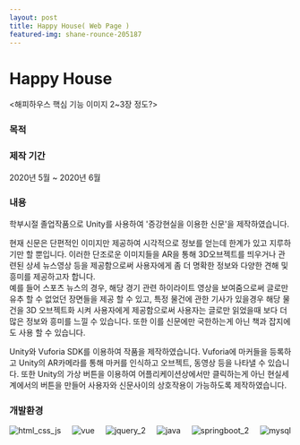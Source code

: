 ```yaml
---
layout: post
title: Happy House( Web Page )
featured-img: shane-rounce-205187
---
```



# Happy House
<해피하우스 핵심 기능 이미지 2~3장 정도?>




### 목적



### 제작 기간
2020년 5월 ~ 2020년 6월


### 내용
학부시절 졸업작품으로 Unity를 사용하여 '증강현실을 이용한 신문'을 제작하였습니다. 

현재 신문은 단편적인 이미지만 제공하여 시각적으로 정보를 얻는데 한계가 있고 지루하기만 할 뿐입니다. 이러한 단조로운 이미지들을 AR을 통해 3D오브젝트를 띄우거나 관련된 상세 뉴스영상 등을 제공함으로써 사용자에게 좀 더 명확한 정보와 다양한 견해 및 흥미를 제공하고자 합니다.  
 예를 들어 스포츠 뉴스의 경우, 해당 경기 관련 하이라이트 영상을 보여줌으로써 글로만 유추 할 수 없었던 장면들을 제공 할 수 있고, 특정 물건에 관한 기사가 있을경우 해당 물건을 3D 오브젝트화 시켜 사용자에게 제공함으로써 사용자는 글로만 읽었을때 보다 더 많은 정보와 흥미를 느낄 수 있습니다. 또한 이를 신문에만 국한하는게 아닌 책과 잡지에도 사용 할 수 있습니다.

Unity와 Vuforia SDK를 이용하여 작품을 제작하였습니다. Vuforia에 마커들을 등록하고 Unity의 AR카메라를 통해 마커를 인식하고 오브젝트, 동영상 등을 나타낼 수 있습니다. 또한 Unity의 가상 버튼을 이용하여 어플리케이션상에서만 클릭하는게 아닌 현실세계에서의 버튼을 만들어 사용자와 신문사이의 상호작용이 가능하도록 제작하였습니다.


### 개발환경
![html_css_js](https://user-images.githubusercontent.com/44697835/86319956-acd1a180-bc70-11ea-946e-09a11a71fb27.png) &nbsp; &nbsp; ![vue](https://user-images.githubusercontent.com/44697835/86319509-a3940500-bc6f-11ea-815e-6f7612ee657a.png) &nbsp; &nbsp; ![jquery_2](https://user-images.githubusercontent.com/44697835/86319481-9a0a9d00-bc6f-11ea-855e-e0bf301d8185.png)  &nbsp; &nbsp;  ![java](https://user-images.githubusercontent.com/44697835/86319460-9119cb80-bc6f-11ea-9cb2-92a5c15f47b5.png) &nbsp; &nbsp; ![springboot_2](https://user-images.githubusercontent.com/44697835/86319498-9f67e780-bc6f-11ea-8c9d-ae4c7948c638.png)  &nbsp; &nbsp;  ![mysql](https://user-images.githubusercontent.com/44697835/86319496-9d058d80-bc6f-11ea-9e23-93d8990d2fd4.png) 


